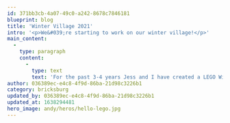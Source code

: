 ```yaml
---
id: 371bb3cb-4a07-49c0-a242-8678c7846181
blueprint: blog
title: 'Winter Village 2021'
intro: '<p>We&#039;re starting to work on our winter village!</p>'
main_content:
  -
    type: paragraph
    content:
      -
        type: text
        text: 'For the past 3-4 years Jess and I have created a LEGO Winter Village, though we''ve never "finished" one before we take it down. However, I think this year we''ve come the closest to a finished product.'
author: 036389ec-e4c8-4f9d-86ba-21d98c3226b1
category: bricksburg
updated_by: 036389ec-e4c8-4f9d-86ba-21d98c3226b1
updated_at: 1638294481
hero_image: andy/heros/hello-lego.jpg
---
```

